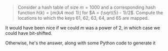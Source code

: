 > Consider a hash table of size $m = 1000$ and a corresponding hash function
> $h(k) = \lfloor m (kA \bmod 1) \rfloor$ for $A = (\sqrt{5} - 1)/2$. Compute
> the locations to which the keys 61, 62, 63, 64, and 65 are mapped.

It would have been nice if we could $m$ was a power of 2, in which case we could
have bit-shifted.

Otherwise, he's the answer, along with some Python code to generate it

